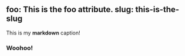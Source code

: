 foo: This is the foo attribute.
slug: this-is-the-slug
-------
This is my **markdown** caption!

### Woohoo!
